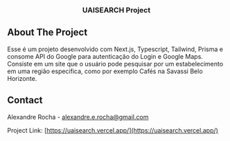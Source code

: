 <!-- PROJECT LOGO -->
<br />

<h3 align="center">UAISEARCH Project</h3>

</div>

<!-- ABOUT THE PROJECT -->
## About The Project

<p> 
  Esse é um projeto desenvolvido com Next.js, Typescript, Tailwind, Prisma e consome API do Google para autenticação do Login e Google Maps.
  Consiste em um site que o usuário pode pesquisar por um estabelecimento em uma região especifica, como por exemplo Cafés na Savassi Belo Horizonte.
</p>

<!-- CONTACT -->
## Contact

Alexandre Rocha - alexandre.e.rocha@gmail.com

Project Link: [https://uaisearch.vercel.app/](https://uaisearch.vercel.app/)
